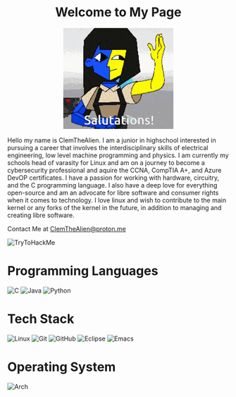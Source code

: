 <div align="center" class="section-heading">
    <h1>
     Welcome to My Page
    </h1>
     <p>
    <img src="/assets/ena_welcome.gif" alt="Ena Welcomes You"/>
     </p>
</div>

<p>Hello my name is ClemTheAlien. I am a junior in highschool interested in pursuing a career that involves the interdisciplinary skills of electrical engineering, low level machine programming and physics. I am currently my schools head of varasity for Linux and am on a journey to become a cybersecurity professional and aquire the CCNA, CompTIA A+, and Azure DevOP certificates. I have a passion for working with hardware, circuitry, and the C programming language. I also have a deep love for everything open-source and am an advocate for libre software and consumer rights when it comes to technology. I love linux and wish to contribute to the main kernel or any forks of the kernel in the future, in addition to managing and creating libre software.

Contact Me at 
ClemTheAlien@proton.me</p>

![TryToHackMe](https://tryhackme.com/api/v2/badges/public-profile?userPublicId=3751458)

# Programming Languages 
 ![C](https://img.shields.io/badge/c-%2300599C.svg?style=for-the-badge&logo=c&logoColor=white)
 ![Java](https://img.shields.io/badge/java-%23ED8B00.svg?style=for-the-badge&logo=openjdk&logoColor=white)
 ![Python](https://img.shields.io/badge/python-3670A0?style=for-the-badge&logo=python&logoColor=ffdd54)

# Tech Stack
![Linux](https://img.shields.io/badge/Linux-FCC624?style=for-the-badge&logo=linux&logoColor=black)
![Git](https://img.shields.io/badge/git-%23F05033.svg?style=for-the-badge&logo=git&logoColor=white)
![GitHub](https://img.shields.io/badge/github-%23121011.svg?style=for-the-badge&logo=github&logoColor=white)
![Eclipse](https://img.shields.io/badge/Eclipse-FE7A16.svg?style=for-the-badge&logo=Eclipse&logoColor=white)
![Emacs](https://img.shields.io/badge/Emacs-%237F5AB6.svg?&style=for-the-badge&logo=gnu-emacs&logoColor=white)

# Operating System
![Arch](https://img.shields.io/badge/Arch%20Linux-1793D1?logo=arch-linux&logoColor=fff&style=for-the-badge)

